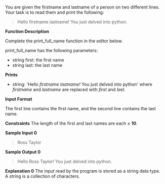 You are given the firstname and lastname of a person on two different lines. Your task is to read them and print the following:

> Hello firstname lastname! You just delved into python.

**Function Description**

Complete the print_full_name function in the editor below.

print_full_name has the following parameters:

- string first: the first name
- string last: the last name

**Prints**

- string: 'Hello  _firstname_ _lastname!_ You just delved into python' where _firstname_ and _lastname_ are replaced with _first_ and _last_.

**Input Format**

The first line contains the first name, and the second line contains the last name.

**Constraints**
The length of the first and last names are each ≤ **10**.

**Sample Input 0**
> Ross
> Taylor

**Sample Output 0**
> Hello Ross Taylor! You just delved into python.

**Explanation 0**
The input read by the program is stored as a string data type. A string is a collection of characters.